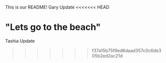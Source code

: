 This is our README!
Gary Update
<<<<<<< HEAD



"Lets go to the beach"
=======
Tashia Update
>>>>>>> f37a15b75f9ed6daad357c0c6de305b2ed2ac21d
